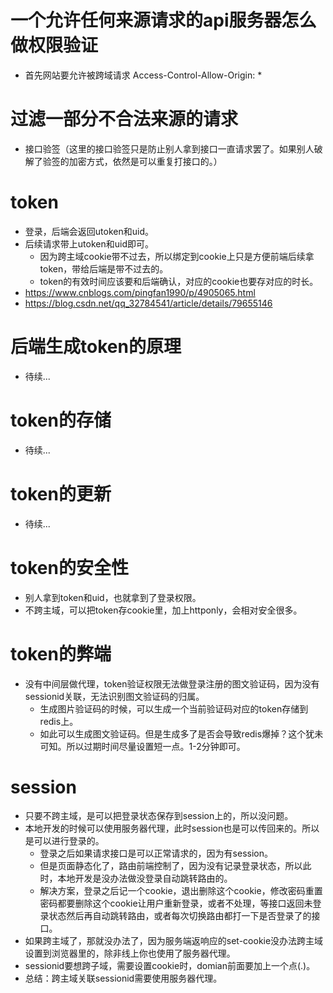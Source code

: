 # 一个允许任何来源请求的api服务器怎么做权限验证
* 首先网站要允许被跨域请求 Access-Control-Allow-Origin: *

# 过滤一部分不合法来源的请求
* 接口验签（这里的接口验签只是防止别人拿到接口一直请求罢了。如果别人破解了验签的加密方式，依然是可以重复打接口的。）

# token
* 登录，后端会返回utoken和uid。
* 后续请求带上utoken和uid即可。
    - 因为跨主域cookie带不过去，所以绑定到cookie上只是方便前端后续拿token，带给后端是带不过去的。
    - token的有效时间应该要和后端确认，对应的cookie也要存对应的时长。
* https://www.cnblogs.com/pingfan1990/p/4905065.html
* https://blog.csdn.net/qq_32784541/article/details/79655146

# 后端生成token的原理
* 待续...

# token的存储
* 待续...

# token的更新
* 待续...

# token的安全性
* 别人拿到token和uid，也就拿到了登录权限。
* 不跨主域，可以把token存cookie里，加上httponly，会相对安全很多。

# token的弊端
* 没有中间层做代理，token验证权限无法做登录注册的图文验证码，因为没有sessionid关联，无法识别图文验证码的归属。
    - 生成图片验证码的时候，可以生成一个当前验证码对应的token存储到redis上。
    - 如此可以生成图文验证码。但是生成多了是否会导致redis爆掉？这个犹未可知。所以过期时间尽量设置短一点。1-2分钟即可。

# session
* 只要不跨主域，是可以把登录状态保存到session上的，所以没问题。
* 本地开发的时候可以使用服务器代理，此时session也是可以传回来的。所以是可以进行登录的。
    - 登录之后如果请求接口是可以正常请求的，因为有session。
    - 但是页面静态化了，路由前端控制了，因为没有记录登录状态，所以此时，本地开发是没办法做没登录自动跳转路由的。
    - 解决方案，登录之后记一个cookie，退出删除这个cookie，修改密码重置密码都要删除这个cookie让用户重新登录，或者不处理，等接口返回未登录状态然后再自动跳转路由，或者每次切换路由都打一下是否登录了的接口。
* 如果跨主域了，那就没办法了，因为服务端返响应的set-cookie没办法跨主域设置到浏览器里的，除非线上你也使用了服务器代理。
* sessionid要想跨子域，需要设置cookie时，domian前面要加上一个点(.)。
* 总结：跨主域关联sessionid需要使用服务器代理。
